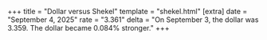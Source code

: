 +++
title = "Dollar versus Shekel"
template = "shekel.html"
[extra]
date = "September  4, 2025"
rate = "3.361"
delta = "On September  3, the dollar was 3.359. The dollar became 0.084% stronger."
+++
